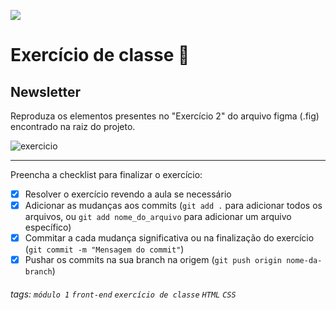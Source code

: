 ![](https://i.imgur.com/xG74tOh.png)

# Exercício de classe 🏫

## Newsletter

Reproduza os elementos presentes no "Exercício 2" do arquivo figma (.fig) encontrado na raiz do projeto.

![exercicio](https://i.imgur.com/KMqyqKX.png)

---

Preencha a checklist para finalizar o exercício:

- [x] Resolver o exercício revendo a aula se necessário
- [x] Adicionar as mudanças aos commits (`git add .` para adicionar todos os arquivos, ou `git add nome_do_arquivo` para adicionar um arquivo específico)
- [x] Commitar a cada mudança significativa ou na finalização do exercício (`git commit -m "Mensagem do commit"`)
- [x] Pushar os commits na sua branch na origem (`git push origin nome-da-branch`)

###### tags: `módulo 1` `front-end` `exercício de classe` `HTML` `CSS`
